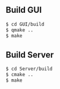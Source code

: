 ## Build GUI
```sh
$ cd GUI/build
$ qmake ..
$ make
```

## Build Server
```sh
$ cd Server/build
$ cmake ..
$ make
```
